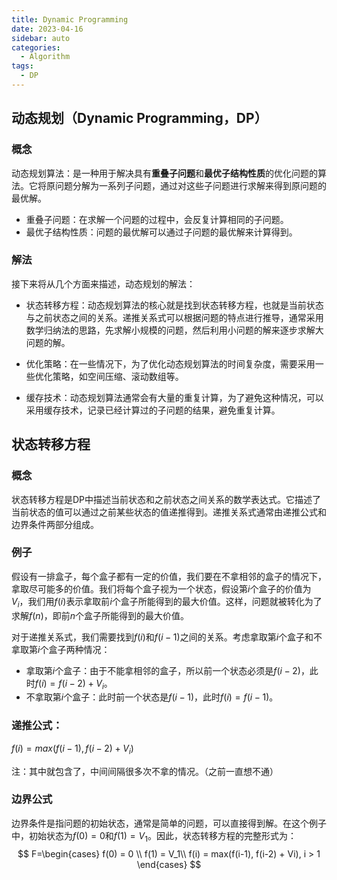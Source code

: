 ```yaml
---
title: Dynamic Programming
date: 2023-04-16
sidebar: auto
categories:
  - Algorithm
tags:
  - DP
---
```

## 动态规划（Dynamic Programming，DP）
### 概念
动态规划算法：是一种用于解决具有**重叠子问题**和**最优子结构性质**的优化问题的算法。它将原问题分解为一系列子问题，通过对这些子问题进行求解来得到原问题的最优解。
- 重叠子问题：在求解一个问题的过程中，会反复计算相同的子问题。
- 最优子结构性质：问题的最优解可以通过子问题的最优解来计算得到。
### 解法
接下来将从几个方面来描述，动态规划的解法：
- 状态转移方程：动态规划算法的核心就是找到状态转移方程，也就是当前状态与之前状态之间的关系。递推关系式可以根据问题的特点进行推导，通常采用数学归纳法的思路，先求解小规模的问题，然后利用小问题的解来逐步求解大问题的解。

- 优化策略：在一些情况下，为了优化动态规划算法的时间复杂度，需要采用一些优化策略，如空间压缩、滚动数组等。

- 缓存技术：动态规划算法通常会有大量的重复计算，为了避免这种情况，可以采用缓存技术，记录已经计算过的子问题的结果，避免重复计算。
## 状态转移方程
### 概念
状态转移方程是DP中描述当前状态和之前状态之间关系的数学表达式。它描述了当前状态的值可以通过之前某些状态的值递推得到。递推关系式通常由递推公式和边界条件两部分组成。

### 例子
假设有一排盒子，每个盒子都有一定的价值，我们要在不拿相邻的盒子的情况下，拿取尽可能多的价值。我们将每个盒子视为一个状态，假设第$i$个盒子的价值为$V_i$，我们用$f(i)$表示拿取前$i$个盒子所能得到的最大价值。这样，问题就被转化为了求解$f(n)$，即前$n$个盒子所能得到的最大价值。

对于递推关系式，我们需要找到$f(i)$和$f(i-1)$之间的关系。考虑拿取第$i$个盒子和不拿取第$i$个盒子两种情况：
- 拿取第$i$个盒子：由于不能拿相邻的盒子，所以前一个状态必须是$f(i-2)$，此时$f(i) = f(i-2) + V_i$。
- 不拿取第$i$个盒子：此时前一个状态是$f(i-1)$，此时$f(i) = f(i-1)$。

### 递推公式：
$f(i) = max(f(i-1), f(i-2) + V_i)$

注：其中就包含了，中间间隔很多次不拿的情况。（之前一直想不通）
### 边界公式
边界条件是指问题的初始状态，通常是简单的问题，可以直接得到解。在这个例子中，初始状态为$f(0) = 0$和$f(1) = V_1$。因此，状态转移方程的完整形式为：
$$
F=\begin{cases}
f(0) = 0 \\
f(1) = V_1\\
f(i) = max(f(i-1), f(i-2) + Vi), i > 1 
\end{cases}
$$
